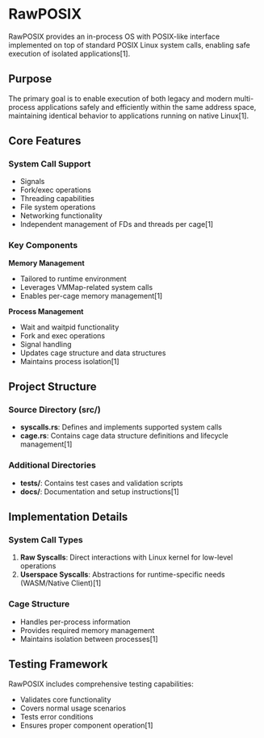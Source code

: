 # RawPOSIX

RawPOSIX provides an in-process OS with POSIX-like interface implemented on top of standard POSIX Linux system calls, enabling safe execution of isolated applications[1].

## Purpose

The primary goal is to enable execution of both legacy and modern multi-process applications safely and efficiently within the same address space, maintaining identical behavior to applications running on native Linux[1].

## Core Features

### System Call Support
- Signals
- Fork/exec operations
- Threading capabilities
- File system operations
- Networking functionality
- Independent management of FDs and threads per cage[1]

### Key Components

**Memory Management**
- Tailored to runtime environment
- Leverages VMMap-related system calls
- Enables per-cage memory management[1]

**Process Management**
- Wait and waitpid functionality
- Fork and exec operations
- Signal handling
- Updates cage structure and data structures
- Maintains process isolation[1]

## Project Structure

### Source Directory (src/)
- **syscalls.rs**: Defines and implements supported system calls
- **cage.rs**: Contains cage data structure definitions and lifecycle management[1]

### Additional Directories
- **tests/**: Contains test cases and validation scripts
- **docs/**: Documentation and setup instructions[1]

## Implementation Details

### System Call Types
1. **Raw Syscalls**: Direct interactions with Linux kernel for low-level operations
2. **Userspace Syscalls**: Abstractions for runtime-specific needs (WASM/Native Client)[1]

### Cage Structure
- Handles per-process information
- Provides required memory management
- Maintains isolation between processes[1]

## Testing Framework

RawPOSIX includes comprehensive testing capabilities:
- Validates core functionality
- Covers normal usage scenarios
- Tests error conditions
- Ensures proper component operation[1]
